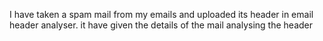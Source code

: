 I have taken a spam mail from my emails and uploaded its header in email header analyser.
it have given the details of the mail analysing the header
